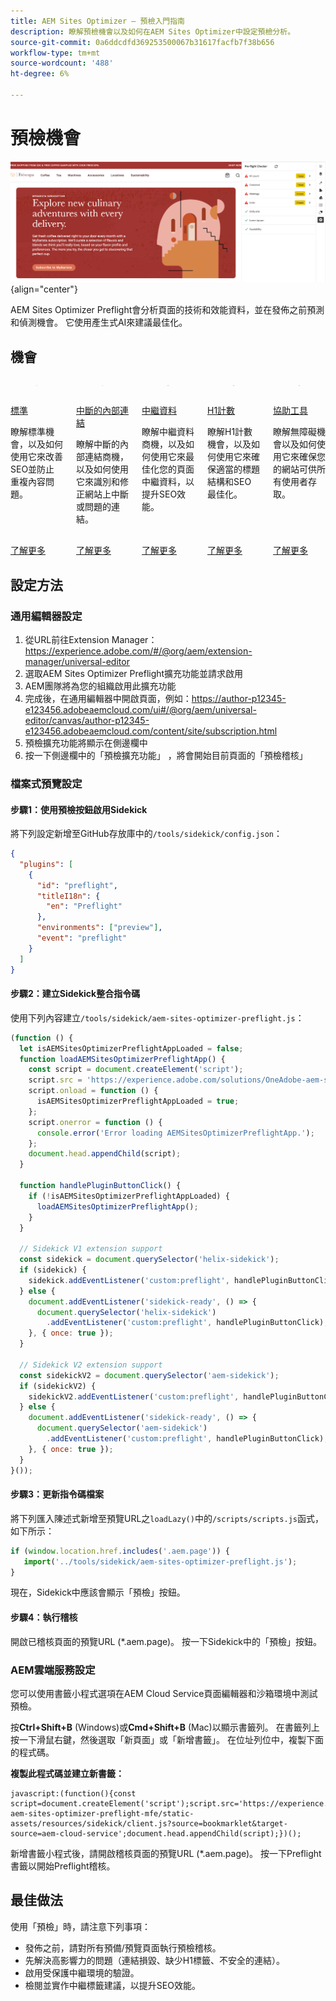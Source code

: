 ```yaml
---
title: AEM Sites Optimizer — 預檢入門指南
description: 瞭解預檢機會以及如何在AEM Sites Optimizer中設定預檢分析。
source-git-commit: 0a6ddcdfd369253500067b31617facfb7f38b656
workflow-type: tm+mt
source-wordcount: '488'
ht-degree: 6%

---
```



# 預檢機會

![預檢機會](./assets/preflight/hero.png){align="center"}

<span class="preview">AEM Sites Optimizer Preflight會分析頁面的技術和效能資料，並在發佈之前預測和偵測機會。 它使用產生式AI來建議最佳化。</span>

## 機會

<!-- CARDS

* ../documentation/opportunities/invalid-or-missing-metadata.md
  {title=Canonical}
  {image=../assets/common/card-link.png}
* ../documentation/opportunities/broken-internal-links.md
  {title=Broken Internal Links}
  {image=../assets/common/card-link.png}
* ../documentation/opportunities/invalid-or-missing-metadata.md
  {title=Metatags}
  {image=../assets/common/card-code.png}
* ../documentation/opportunities/invalid-or-missing-metadata.md
  {title=H1 count}
  {image=../assets/common/card-code.png}
* ../documentation/opportunities/accessibility-issues.md
  {title=Accessibility}
  {image=../assets/common/card-puzzle.png}

-->
<!-- START CARDS HTML - DO NOT MODIFY BY HAND -->
<div class="columns">
    <div class="column is-half-tablet is-half-desktop is-one-third-widescreen" aria-label="Canonical">
        <div class="card" style="height: 100%; display: flex; flex-direction: column; height: 100%;">
            <div class="card-image">
                <figure class="image x-is-16by9">
                    <a href="../documentation/opportunities/invalid-or-missing-metadata.md" title="規範" target="_blank" rel="referrer">
                        <img class="is-bordered-r-small" src="../assets/common/card-link.png" alt="規範"
                             style="width: 100%; aspect-ratio: 16 / 9; object-fit: cover; overflow: hidden; display: block; margin: auto;">
                    </a>
                </figure>
            </div>
            <div class="card-content is-padded-small" style="display: flex; flex-direction: column; flex-grow: 1; justify-content: space-between;">
                <div class="top-card-content">
                    <p class="headline is-size-6 has-text-weight-bold">
                        <a href="../documentation/opportunities/invalid-or-missing-metadata.md" target="_blank" rel="referrer" title="規範">標準</a>
                    </p>
                    <p class="is-size-6">瞭解標準機會，以及如何使用它來改善SEO並防止重複內容問題。</p>
                </div>
                <a href="../documentation/opportunities/invalid-or-missing-metadata.md" target="_blank" rel="referrer" class="spectrum-Button spectrum-Button--outline spectrum-Button--primary spectrum-Button--sizeM" style="align-self: flex-start; margin-top: 1rem;">
                    <span class="spectrum-Button-label has-no-wrap has-text-weight-bold">了解更多</span>
                </a>
            </div>
        </div>
    </div>
    <div class="column is-half-tablet is-half-desktop is-one-third-widescreen" aria-label="Broken Internal Links">
        <div class="card" style="height: 100%; display: flex; flex-direction: column; height: 100%;">
            <div class="card-image">
                <figure class="image x-is-16by9">
                    <a href="../documentation/opportunities/broken-internal-links.md" title="損壞的內部連結" target="_blank" rel="referrer">
                        <img class="is-bordered-r-small" src="../assets/common/card-link.png" alt="損壞的內部連結"
                             style="width: 100%; aspect-ratio: 16 / 9; object-fit: cover; overflow: hidden; display: block; margin: auto;">
                    </a>
                </figure>
            </div>
            <div class="card-content is-padded-small" style="display: flex; flex-direction: column; flex-grow: 1; justify-content: space-between;">
                <div class="top-card-content">
                    <p class="headline is-size-6 has-text-weight-bold">
                        <a href="../documentation/opportunities/broken-internal-links.md" target="_blank" rel="referrer" title="損壞的內部連結">中斷的內部連結</a>
                    </p>
                    <p class="is-size-6">瞭解中斷的內部連結商機，以及如何使用它來識別和修正網站上中斷或問題的連結。</p>
                </div>
                <a href="../documentation/opportunities/broken-internal-links.md" target="_blank" rel="referrer" class="spectrum-Button spectrum-Button--outline spectrum-Button--primary spectrum-Button--sizeM" style="align-self: flex-start; margin-top: 1rem;">
                    <span class="spectrum-Button-label has-no-wrap has-text-weight-bold">了解更多</span>
                </a>
            </div>
        </div>
    </div>
    <div class="column is-half-tablet is-half-desktop is-one-third-widescreen" aria-label="Metatags">
        <div class="card" style="height: 100%; display: flex; flex-direction: column; height: 100%;">
            <div class="card-image">
                <figure class="image x-is-16by9">
                    <a href="../documentation/opportunities/invalid-or-missing-metadata.md" title="中繼資料" target="_blank" rel="referrer">
                        <img class="is-bordered-r-small" src="../assets/common/card-code.png" alt="中繼資料"
                             style="width: 100%; aspect-ratio: 16 / 9; object-fit: cover; overflow: hidden; display: block; margin: auto;">
                    </a>
                </figure>
            </div>
            <div class="card-content is-padded-small" style="display: flex; flex-direction: column; flex-grow: 1; justify-content: space-between;">
                <div class="top-card-content">
                    <p class="headline is-size-6 has-text-weight-bold">
                        <a href="../documentation/opportunities/invalid-or-missing-metadata.md" target="_blank" rel="referrer" title="中繼資料">中繼資料</a>
                    </p>
                    <p class="is-size-6">瞭解中繼資料商機，以及如何使用它來最佳化您的頁面中繼資料，以提升SEO效能。</p>
                </div>
                <a href="../documentation/opportunities/invalid-or-missing-metadata.md" target="_blank" rel="referrer" class="spectrum-Button spectrum-Button--outline spectrum-Button--primary spectrum-Button--sizeM" style="align-self: flex-start; margin-top: 1rem;">
                    <span class="spectrum-Button-label has-no-wrap has-text-weight-bold">了解更多</span>
                </a>
            </div>
        </div>
    </div>
    <div class="column is-half-tablet is-half-desktop is-one-third-widescreen" aria-label="H1 count">
        <div class="card" style="height: 100%; display: flex; flex-direction: column; height: 100%;">
            <div class="card-image">
                <figure class="image x-is-16by9">
                    <a href="../documentation/opportunities/invalid-or-missing-metadata.md" title="H1計數" target="_blank" rel="referrer">
                        <img class="is-bordered-r-small" src="../assets/common/card-code.png" alt="H1計數"
                             style="width: 100%; aspect-ratio: 16 / 9; object-fit: cover; overflow: hidden; display: block; margin: auto;">
                    </a>
                </figure>
            </div>
            <div class="card-content is-padded-small" style="display: flex; flex-direction: column; flex-grow: 1; justify-content: space-between;">
                <div class="top-card-content">
                    <p class="headline is-size-6 has-text-weight-bold">
                        <a href="../documentation/opportunities/invalid-or-missing-metadata.md" target="_blank" rel="referrer" title="H1計數">H1計數</a>
                    </p>
                    <p class="is-size-6">瞭解H1計數機會，以及如何使用它來確保適當的標題結構和SEO最佳化。</p>
                </div>
                <a href="../documentation/opportunities/invalid-or-missing-metadata.md" target="_blank" rel="referrer" class="spectrum-Button spectrum-Button--outline spectrum-Button--primary spectrum-Button--sizeM" style="align-self: flex-start; margin-top: 1rem;">
                    <span class="spectrum-Button-label has-no-wrap has-text-weight-bold">了解更多</span>
                </a>
            </div>
        </div>
    </div>
    <div class="column is-half-tablet is-half-desktop is-one-third-widescreen" aria-label="Accessibility">
        <div class="card" style="height: 100%; display: flex; flex-direction: column; height: 100%;">
            <div class="card-image">
                <figure class="image x-is-16by9">
                    <a href="../documentation/opportunities/accessibility-issues.md" title="協助工具" target="_blank" rel="referrer">
                        <img class="is-bordered-r-small" src="../assets/common/card-puzzle.png" alt="協助工具"
                             style="width: 100%; aspect-ratio: 16 / 9; object-fit: cover; overflow: hidden; display: block; margin: auto;">
                    </a>
                </figure>
            </div>
            <div class="card-content is-padded-small" style="display: flex; flex-direction: column; flex-grow: 1; justify-content: space-between;">
                <div class="top-card-content">
                    <p class="headline is-size-6 has-text-weight-bold">
                        <a href="../documentation/opportunities/accessibility-issues.md" target="_blank" rel="referrer" title="協助工具">協助工具</a>
                    </p>
                    <p class="is-size-6">瞭解無障礙機會以及如何使用它來確保您的網站可供所有使用者存取。</p>
                </div>
                <a href="../documentation/opportunities/accessibility-issues.md" target="_blank" rel="referrer" class="spectrum-Button spectrum-Button--outline spectrum-Button--primary spectrum-Button--sizeM" style="align-self: flex-start; margin-top: 1rem;">
                    <span class="spectrum-Button-label has-no-wrap has-text-weight-bold">了解更多</span>
                </a>
            </div>
        </div>
    </div>

</div>
<!-- END CARDS HTML - DO NOT MODIFY BY HAND -->

## 設定方法

### 通用編輯器設定

1. 從URL前往Extension Manager： https://experience.adobe.com/#/@org/aem/extension-manager/universal-editor
2. 選取AEM Sites Optimizer Preflight擴充功能並請求啟用
3. AEM團隊將為您的組織啟用此擴充功能
4. 完成後，在通用編輯器中開啟頁面，例如：https://author-p12345-e123456.adobeaemcloud.com/ui#/@org/aem/universal-editor/canvas/author-p12345-e123456.adobeaemcloud.com/content/site/subscription.html
5. 預檢擴充功能將顯示在側邊欄中
6. 按一下側邊欄中的「預檢擴充功能」 ，將會開始目前頁面的「預檢稽核」

### 檔案式預覽設定

#### 步驟1：使用預檢按鈕啟用Sidekick

將下列設定新增至GitHub存放庫中的`/tools/sidekick/config.json`：

```json
{
  "plugins": [
    {
      "id": "preflight",
      "titleI18n": {
        "en": "Preflight"
      },
      "environments": ["preview"],
      "event": "preflight"
    }
  ]
}
```

#### 步驟2：建立Sidekick整合指令碼

使用下列內容建立`/tools/sidekick/aem-sites-optimizer-preflight.js`：

```javascript
(function () {
  let isAEMSitesOptimizerPreflightAppLoaded = false;
  function loadAEMSitesOptimizerPreflightApp() {
    const script = document.createElement('script');
    script.src = 'https://experience.adobe.com/solutions/OneAdobe-aem-sites-optimizer-preflight-mfe/static-assets/resources/sidekick/client.js?source=plugin';
    script.onload = function () {
      isAEMSitesOptimizerPreflightAppLoaded = true;
    };
    script.onerror = function () {
      console.error('Error loading AEMSitesOptimizerPreflightApp.');
    };
    document.head.appendChild(script);
  }

  function handlePluginButtonClick() {
    if (!isAEMSitesOptimizerPreflightAppLoaded) {
      loadAEMSitesOptimizerPreflightApp();
    }
  }

  // Sidekick V1 extension support
  const sidekick = document.querySelector('helix-sidekick');
  if (sidekick) {
    sidekick.addEventListener('custom:preflight', handlePluginButtonClick);
  } else {
    document.addEventListener('sidekick-ready', () => {
      document.querySelector('helix-sidekick')
        .addEventListener('custom:preflight', handlePluginButtonClick);
    }, { once: true });
  }

  // Sidekick V2 extension support
  const sidekickV2 = document.querySelector('aem-sidekick');
  if (sidekickV2) {
    sidekickV2.addEventListener('custom:preflight', handlePluginButtonClick);
  } else {
    document.addEventListener('sidekick-ready', () => {
      document.querySelector('aem-sidekick')
        .addEventListener('custom:preflight', handlePluginButtonClick);
    }, { once: true });
  }
}());
```

#### 步驟3：更新指令碼檔案

將下列匯入陳述式新增至預覽URL之`loadLazy()`中的`/scripts/scripts.js`函式，如下所示：

```javascript
if (window.location.href.includes('.aem.page')) {
   import('../tools/sidekick/aem-sites-optimizer-preflight.js');
}
```

現在，Sidekick中應該會顯示「預檢」按鈕。

#### 步驟4：執行稽核

開啟已稽核頁面的預覽URL (*.aem.page)。 按一下Sidekick中的「預檢」按鈕。

### AEM雲端服務設定

您可以使用書籤小程式選項在AEM Cloud Service頁面編輯器和沙箱環境中測試預檢。

<!-- Drag the button below to your Bookmarks Bar to get started. -->

按&#x200B;**Ctrl+Shift+B** (Windows)或&#x200B;**Cmd+Shift+B** (Mac)以顯示書籤列。 在書籤列上按一下滑鼠右鍵，然後選取「新頁面」或「新增書籤」。 在位址列位中，複製下面的程式碼。

<!-- **Drag this link to your Bookmarks Bar:**

<a href="javascript:(function(){const script=document.createElement('script');script.src='https://experience.adobe.com/solutions/OneAdobe-aem-sites-optimizer-preflight-mfe/static-assets/resources/sidekick/client.js?source=bookmarklet&target-source=aem-cloud-service';document.head.appendChild(script);})();">Preflight</a> -->

**複製此程式碼並建立新書籤：**

```
javascript:(function(){const script=document.createElement('script');script.src='https://experience.adobe.com/solutions/OneAdobe-aem-sites-optimizer-preflight-mfe/static-assets/resources/sidekick/client.js?source=bookmarklet&target-source=aem-cloud-service';document.head.appendChild(script);})();
```

新增書籤小程式後，請開啟稽核頁面的預覽URL (*.aem.page)。 按一下Preflight書籤以開始Preflight稽核。

## 最佳做法

使用「預檢」時，請注意下列事項：

* 發佈之前，請對所有預備/預覽頁面執行預檢稽核。
* 先解決高影響力的問題（連結損毀、缺少H1標籤、不安全的連結）。
* 啟用受保護中繼環境的驗證。
* 檢閱並實作中繼標籤建議，以提升SEO效能。
